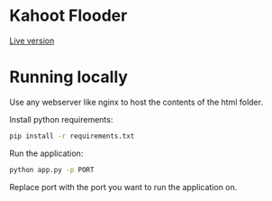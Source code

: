 # Kahoot Flooder
[Live version](https://kahoot.kasetoatz.com/)

# Running locally
Use any webserver like nginx to host the contents of the html folder.

Install python requirements:
```bash
pip install -r requirements.txt
```

Run the application:
```bash
python app.py -p PORT
```
Replace port with the port you want to run the application on.

